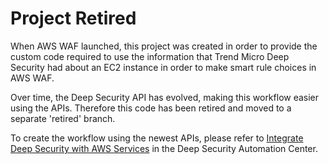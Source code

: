 # Project Retired

When AWS WAF launched, this project was created in order to provide the custom code required to use the information that Trend Micro Deep Security had about an EC2 instance in order to make smart rule choices in AWS WAF.

Over time, the Deep Security API has evolved, making this workflow easier using the APIs. Therefore this code has been retired and moved to a separate 'retired' branch.

To create the workflow using the newest APIs, please refer to [Integrate Deep Security with AWS Services](https://automation.deepsecurity.trendmicro.com/article/12_1/integrate-deep-security-with-aws-services?platform=dsaas) in the Deep Security Automation Center.